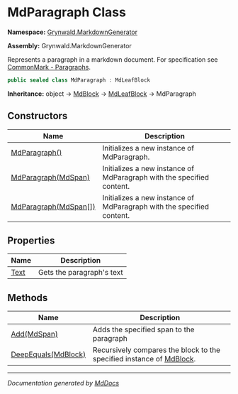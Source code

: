 ﻿# MdParagraph Class

**Namespace:** [Grynwald.MarkdownGenerator](../index.md)

**Assembly:** Grynwald.MarkdownGenerator

Represents a paragraph in a markdown document. For specification see [CommonMark \- Paragraphs](https://spec.commonmark.org/0.28/#paragraphs).

```csharp
public sealed class MdParagraph : MdLeafBlock
```

**Inheritance:** object → [MdBlock](../MdBlock/index.md) → [MdLeafBlock](../MdLeafBlock/index.md) → MdParagraph

## Constructors

| Name                                                               | Description                                                           |
| ------------------------------------------------------------------ | --------------------------------------------------------------------- |
| [MdParagraph()](constructors/index.md#mdparagraph)                 | Initializes a new instance of MdParagraph.                            |
| [MdParagraph(MdSpan)](constructors/index.md#mdparagraphmdspan)     | Initializes a new instance of MdParagraph with the specified content. |
| [MdParagraph(MdSpan\[\])](constructors/index.md#mdparagraphmdspan) | Initializes a new instance of MdParagraph with the specified content. |

## Properties

| Name                       | Description               |
| -------------------------- | ------------------------- |
| [Text](properties/Text.md) | Gets the paragraph's text |

## Methods

| Name                                         | Description                                                                                 |
| -------------------------------------------- | ------------------------------------------------------------------------------------------- |
| [Add(MdSpan)](methods/Add.md)                | Adds the specified span to the paragraph                                                    |
| [DeepEquals(MdBlock)](methods/DeepEquals.md) | Recursively compares the block to the specified instance of [MdBlock](../MdBlock/index.md). |

___

*Documentation generated by [MdDocs](https://github.com/ap0llo/mddocs)*
